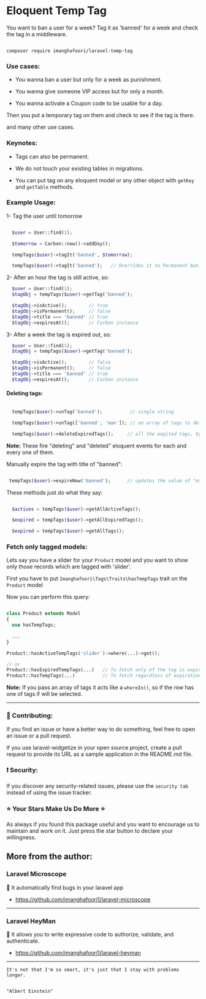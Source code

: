 # Eloquent Temp Tag

You want to ban a user for a week? Tag it as 'banned' for a week and check the tag in a middleware.

```

composer require imanghafoori/laravel-temp-tag

```



### Use cases:

- You wanna ban a user but only for a week as punishment.

- You wanna give someone VIP access but for only a month.

- You wanna activate a Coupon code to be usable for a day.


Then you put a temporary tag on them and check to see if the tag is there.

and many other use cases.


### Keynotes:

- Tags can also be permanent.

- We do not touch your existing tables in migrations.

- You can put tag on any eloquent model or any other object with `getKey` and `getTable` methods.


### Example Usage:

1- Tag the user until tomorrow

```php

  $user = User::find(1);

  $tomorrow = Carbon::now()->addDay();

  tempTags($user)->tagIt('banned', $tomorrow); 

  tempTags($user)->tagIt('banned');   // Overrides it to Permanent ban!

```

2- After an hour the tag is still active, so:

```php
  $user = User::find(1);
  $tagObj = tempTags($user)->getTag('banned');

  $tagObj->isActive();        // true
  $tagObj->isPermanent();     // false
  $tagObj->title === 'banned' // true
  $tagObj->expiresAt();       // Carbon instance

```

3- After a week the tag is expired out, so:

```php
  $user = User::find(1);
  $tagObj = tempTags($user)->getTag('banned');

  $tagObj->isActive();        // false
  $tagObj->isPermanent();     // false
  $tagObj->title === 'banned' // true
  $tagObj->expiresAt();       // Carbon instance

```

#### Deleting tags:

```php

  tempTags($user)->unTag('banned');          // single string

  tempTags($user)->unTag(['banned', 'man']); // an array of tags to delete

  tempTags($user)->deleteExpiredTags();     // all the expited tags, bye bye.

```

**Note:** These fire "deleting" and "deleted" eloquent events for each and every one of them.


Manually expire the tag with title of "banned":

```php

 tempTags($user)->expireNow('banned');      // updates the value of "expire_at" to now()

```


These methods just do what they say:

```php

  $actives = tempTags($user)->getAllActiveTags();

  $expired = tempTags($user)->getAllExpiredTags();

  $expired = tempTags($user)->getAllTags();

```

### Fetch only tagged models:

Lets say you have a slider for your `Product` model and you want to show only those records which are tagged with 'slider'.

First you have to put `Imanghafoori\Tags\Traits\hasTempTags` trait on the `Product` model

Now you can perform this query:
```php

class Product extends Model 
{
  use hasTempTags;
  
  ...
}
```

```php
Product::hasActiveTempTags('slider')->where(...)->get();

// or
Product::hasExpiredTempTags(...)   // To fetch only of the tag is expired.
Product::hasTempTags(...)          // To fetch regardless of expiration date of tags
```

**Note:** If you pass an array of tags it acts like a `whereIn()`, so if the row has one of tags if will be selected.

--------------------


### :raising_hand: Contributing:

If you find an issue or have a better way to do something, feel free to open an issue or a pull request.

If you use laravel-widgetize in your open source project, create a pull request to provide its URL as a sample application in the README.md file. 



### :exclamation: Security:

If you discover any security-related issues, please use the `security tab` instead of using the issue tracker.



### :star: Your Stars Make Us Do More :star:

As always if you found this package useful and you want to encourage us to maintain and work on it. Just press the star button to declare your willingness.


## More from the author:


### Laravel Microscope


:gem: It automatically find bugs in your laravel app



- https://github.com/imanghafoori1/laravel-microscope



-------------

### Laravel HeyMan

:gem: It allows you to write expressive code to authorize, validate, and authenticate.


- https://github.com/imanghafoori1/laravel-heyman


--------------


<p align="center">

 
    It's not that I'm so smart, it's just that I stay with problems longer.


    "Albert Einstein"
    

</p>

